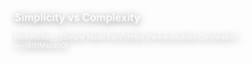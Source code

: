 <h2 style="color: white !important; text-shadow: 0px 3px 15px rgba(0,0,0,.5)">
  Simplicity vs Complexity
</h2>


<p style="color: white !important; text-shadow: 0px 3px 15px rgba(0,0,0,.5)">
  Rich Hickey - [Simple Made Easy](https://www.youtube.com/watch?v=rI8tNMsozo0)
</p>
